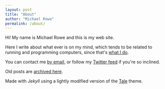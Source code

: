 ```yaml
---
layout: post
title: "About"
author: "Michael Rowe"
permalink: /about/
---
```


Hi! My name is Michael Rowe and this is my web site.

Here I write about what ever is on my mind, which tends to be related
to running and programming computers, since that's <a href="{{
site.url }}/michael/resume.html">what I do</a>.

You can contact me <a href="mailto:mrowe@mojain.com">by email</a>, or
follow my <a href="http://twitter.com/mrowe">Twitter feed</a> if
you're so inclined.

Old posts are <a href="{{ site.url }}/archive.html">archived here</a>.

Made with _Jekyll_ using a lightly modified version of the <a
href="https://github.com/chesterhow/tale/">Tale</a> theme.
